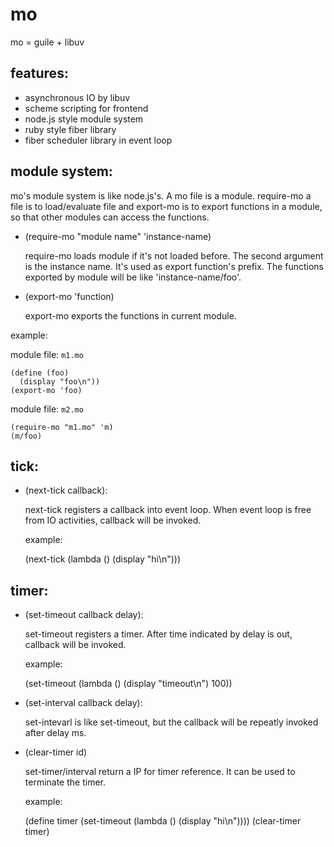 # mo

mo = guile + libuv

## features:

  * asynchronous IO by libuv
  * scheme scripting for frontend 
  * node.js style module system
  * ruby style fiber library
  * fiber scheduler library in event loop

## module system:

mo's module system is like node.js's. A mo file is a module. require-mo a file is to load/evaluate file and export-mo is to export functions in a module, so that other modules can access the functions.

  * (require-mo "module name" 'instance-name)

    require-mo loads module if it's not loaded before. The second argument is the instance name. It's used as export function's prefix. The functions exported by module will be like 'instance-name/foo'.

  * (export-mo 'function)

    export-mo exports the functions in current module. 

  example:

  module file: `m1.mo`

	(define (foo)
	  (display "foo\n"))
	(export-mo 'foo)

  module file: `m2.mo`

	(require-mo "m1.mo" 'm)
	(m/foo)

## tick:

  * (next-tick callback):

    next-tick registers a callback into event loop. When event loop is free from IO activities, callback will be invoked.

    example:

	(next-tick 
	  (lambda ()
	    (display "hi\n")))

## timer:

  * (set-timeout callback delay):

    set-timeout registers a timer. After time indicated by delay is out, callback will be invoked.

    example:

	(set-timeout (lambda ()
          (display "timeout\n")
          100))

  * (set-interval callback delay):

    set-intevarl is like set-timeout, but the callback will be repeatly invoked after delay ms.

  * (clear-timer id)

    set-timer/interval return a IP for timer reference. It can be used to terminate the timer.

    example:

	(define timer (set-timeout
	  (lambda ()
            (display "hi\n"))))
	(clear-timer timer)


